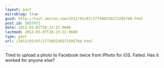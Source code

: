 ```yaml
---
layout: post
microblog: true
guid: http://twit.vmstan.com/2012/03/07/177580239273205760.html
post_id: 3037972
date: 2012-03-07T20:23:22-0600
lastmod: 2012-03-07T20:23:22-0600
type: post
url: /2012/03/07/177580239273205760.html
---
```

Tried to upload a photo to Facebook twice from iPhoto for iOS. Failed. Has it worked for anyone else?
